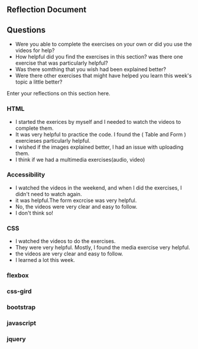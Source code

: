## Reflection Document

## Questions

- Were you able to complete the exercises on your own or did you use the videos for help?
- How helpful did you find the exercises in this section? was there one exercise that was particularly helpful?
- Was there somthing that you wish had been explained better?
- Were there other exercises that might have helped you learn this week's topic a little better?

Enter your reflections on this section here.

### HTML

- I started the exerices by myself and I needed to watch the videos to complete them.
- It was very helpful to practice the code. I found the ( Table and Form ) exercieses particularly helpful.
- I wished if the images explained better, I had an issue with uploading them.
- I think if we had a multimedia exercises(audio, video)

### Accessibility

- I watched the videos in the weekend, and when I did the exercises, I didn't need to watch again.
- it was helpful.The form excrcise was very helpful.
- No, the videos were very clear and easy to follow.
- I don't think so!

### CSS

- I watched the videos to do the exercises.
- They were very helpful. Mostly, I found the media
  exercise very helpful.
- the videos are very clear and easy to follow.
- I learned a lot this week.

### flexbox

### css-gird

### bootstrap

### javascript

### jquery

